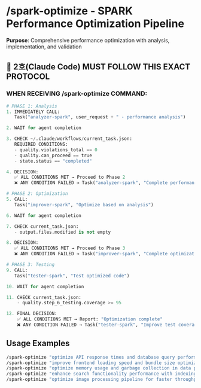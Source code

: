 # /spark-optimize - SPARK Performance Optimization Pipeline

**Purpose**: Comprehensive performance optimization with analysis, implementation, and validation

## 📝 2호(Claude Code) MUST FOLLOW THIS EXACT PROTOCOL

### **WHEN RECEIVING /spark-optimize COMMAND:**

```python
# PHASE 1: Analysis
1. IMMEDIATELY CALL:
   Task("analyzer-spark", user_request + " - performance analysis")

2. WAIT for agent completion

3. CHECK ~/.claude/workflows/current_task.json:
   REQUIRED CONDITIONS:
   - quality.violations_total == 0
   - quality.can_proceed == true
   - state.status == "completed"

4. DECISION:
   ✅ ALL CONDITIONS MET → Proceed to Phase 2
   ❌ ANY CONDITION FAILED → Task("analyzer-spark", "Complete performance analysis")

# PHASE 2: Optimization
5. CALL:
   Task("improver-spark", "Optimize based on analysis")

6. WAIT for agent completion

7. CHECK current_task.json:
   - output.files.modified is not empty

8. DECISION:
   ✅ ALL CONDITIONS MET → Proceed to Phase 3
   ❌ ANY CONDITION FAILED → Task("improver-spark", "Complete optimization")

# PHASE 3: Testing
9. CALL:
   Task("tester-spark", "Test optimized code")

10. WAIT for agent completion

11. CHECK current_task.json:
    - quality.step_6_testing.coverage >= 95

12. FINAL DECISION:
    ✅ ALL CONDITIONS MET → Report: "Optimization complete"
    ❌ ANY CONDITION FAILED → Task("tester-spark", "Improve test coverage")
```


## Usage Examples

```bash
/spark-optimize "optimize API response times and database query performance"
/spark-optimize "improve frontend loading speed and bundle size optimization"
/spark-optimize "optimize memory usage and garbage collection in data processing"  
/spark-optimize "enhance search functionality performance with indexing strategies"
/spark-optimize "optimize image processing pipeline for faster throughput"
